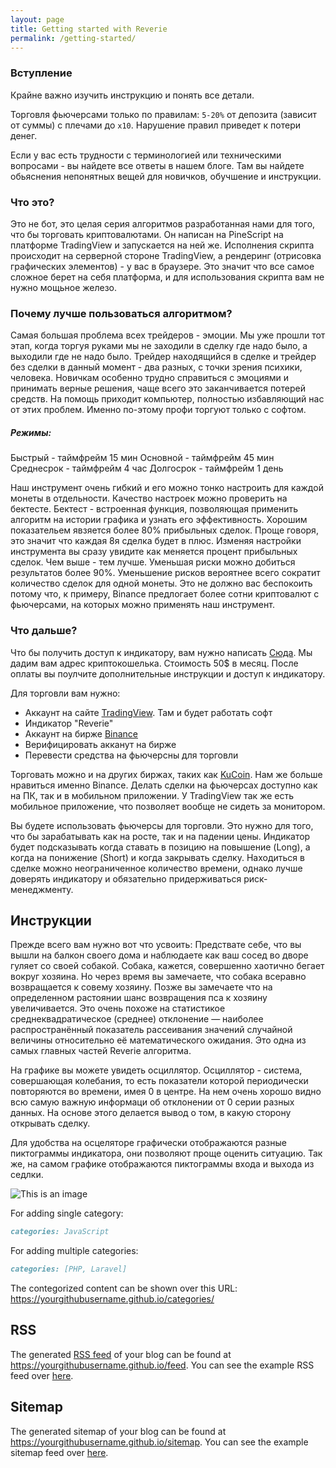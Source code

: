 ```yaml
---
layout: page
title: Getting started with Reverie
permalink: /getting-started/
---
```


### Вступление

Крайне важно изучить инструкцию и понять все детали.

Торговля фьючерсами только по правилам: `5-20%` от депозита (зависит от суммы) с плечами до `х10`. Нарушение правил приведет к потери денег. 

Если у вас есть трудности с терминологией или техническими вопросами - вы найдете все ответы в нашем блоге. Там вы найдете обьяснения непонятных вещей для новичков, обучшение и инструкции.

### Что это?

Это не бот, это целая серия алгоритмов разработанная нами для того, что бы торговать криптовалютами. Он написан на PineScript на платформе TradingView и запускается на ней же. Исполнения скрипта происходит на серверной стороне TradingView, а рендеринг (отрисовка графических элементов) - у вас в браузере. Это значит что все самое сложное берет на себя платформа, и для использования скрипта вам не нужно мощьное железо. 

### Почему лучше пользоваться алгоритмом?

Самая большая проблема всех трейдеров - эмоции. Мы уже прошли тот этап, когда торгуя руками мы не заходили в сделку где надо было, а выходили где не надо было. Трейдер находящийся в сделке и трейдер без сделки в данный момент - два разных, с точки зрения психики, человека. Новичкам особенно трудно справиться с эмоциями и принимать верные решения, чаще всего это заканчивается потерей средств. На помощь приходит компьютер, полностью избавляющий нас от этих проблем. Именно по-этому профи торгуют только с софтом. 

##### Режимы:
Быстрый - таймфрейм 15 мин
Основной - таймфрейм 45 мин
Среднесрок - таймфрейм 4 час
Долгосрок - таймфрейм 1 день

Наш инструмент очень гибкий и его можно тонко настроить для каждой монеты в отдельности. Качество настроек можно проверить на бектесте. Бектест - встроенная функция, позволяющая применить алгоритм на истории графика и узнать его эффективность. Хорошим показательем явзяется более 80% прибыльных сделок. Проще говоря, это значит что каждая 8я сделка будет в плюс. Изменяя настройки инструмента вы сразу увидите как меняется процент прибыльных сделок. Чем выше - тем лучше. Уменьшая риски можно добиться результатов более 90%. Уменьшение рисков вероятнее всего сократит количество сделок для одной монеты. Это не должно вас беспокоить потому что, к примеру, Binance предлогает более сотни криптовалют с фьючерсами, на которых можно применять наш инструмент.

### Что дальше?

Что бы получить доступ к индикатору, вам нужно написать [Сюда](https://t.me/engineerios). Мы дадим вам адрес криптокошелька. Стоимость 50$ в месяц. После оплаты вы поулчите дополнительные инструкции и доступ к индикатору.

Для торговли вам нужно:
- Аккаунт на сайте [TradingView](tradingview.com). Там и будет работать софт
- Индикатор "Reverie"
- Аккаунт на бирже [Binance](http://binance.com)
- Верифицировать акканут на бирже
- Перевести средства на фьючерсны для торговли 

Торговать можно и на других биржах, таких как [KuCoin](https://www.kucoin.com). Нам же больше нравиться именно Binance. Делать сделки на фьючерсах доступно как на ПК, так и в мобильном приложении. У TradingView так же есть мобильное приложение, что позволяет вообще не сидеть за монитором.

Вы будете использовать фьючерсы для торговли. Это нужно для того, что бы зарабатывать как на росте, так и на падении цены. Индикатор будет подсказывать когда ставать в позицию на повышение (Long), а когда на понижение (Short) и когда закрывать сделку. Находиться в сделке можно неограниченное количество времени, однако лучше доверять индикатору и обязательно придерживаться риск-менеджменту.

## Инструкции

Прежде всего вам нужно вот что усвоить: Предствате себе, что вы вышли на балкон своего дома и наблюдаете как ваш сосед во дворе гуляет со своей собакой. Собака, кажется, совершенно хаотично бегает вокруг хозяина. Но через время вы замечаете, что собака всеравно возвращается к совему хозяину. Позже вы замечаете что на определенном растоянии шанс возвращения пса к хозяину увеличивается. Это очень похоже на статистикое среднеквадратическое (среднее) отклонение — наиболее распространённый показатель рассеивания значений случайной величины относительно её математического ожидания. Это одна из самых главных частей Reverie алгоритма. 

На графике вы можете увидеть осциллятор. Осциллятор - система, совершающая колебания, то есть показатели которой периодически повторяются во времени, имея 0 в центре. На нем очень хорошо видно всю самую важную информаци об отклонении от 0 серии разных данных. На основе этого делается вывод о том, в какую сторону открывать сделку.

Для удобства на осцеляторе графически отображаются разные пиктограммы индикатора, они позволяют проще оценить ситуацию. Так же, на самом графике отображаются пиктограммы входа и выхода из седлки.

![This is an image](https://myoctocat.com/assets/images/base-octocat.svg)

For adding single category:

```md
categories: JavaScript
```

For adding multiple categories:

```md
categories: [PHP, Laravel]
```

The contegorized content can be shown over this URL: <https://yourgithubusername.github.io/categories/>

## RSS

The generated [RSS feed](https://en.wikipedia.org/wiki/RSS) of your blog can be found at <https://yourgithubusername.github.io/feed>. You can see the example RSS feed over [here](https://www.amitmerchant.com/reverie/feed).

## Sitemap

The generated sitemap of your blog can be found at <https://yourgithubusername.github.io/sitemap>. You can see the example sitemap feed over [here](https://www.amitmerchant.com/reverie/sitemap).
